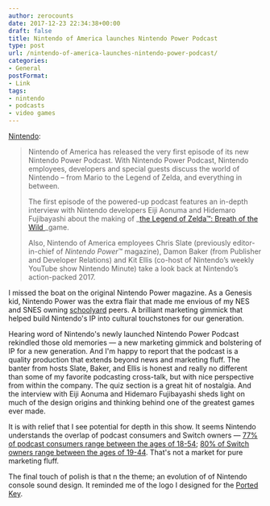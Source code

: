 ```yaml
---
author: zerocounts
date: 2017-12-23 22:34:38+00:00
draft: false
title: Nintendo of America launches Nintendo Power Podcast
type: post
url: /nintendo-of-america-launches-nintendo-power-podcast/
categories:
- General
postFormat:
- Link
tags:
- nintendo
- podcasts
- video games
---
```


[Nintendo](https://www.nintendo.com/whatsnew/detail/nintendo-of-america-launches-nintendo-power-podcast):


<blockquote>Nintendo of America has released the very first episode of its new Nintendo Power Podcast. With Nintendo Power Podcast, Nintendo employees, developers and special guests discuss the world of Nintendo – from Mario to the Legend of Zelda, and everything in between.

The first episode of the powered-up podcast features an in-depth interview with Nintendo developers Eiji Aonuma and Hidemaro Fujibayashi about the making of _[the Legend of Zelda™: Breath of the Wild ](https://www.zelda.com/breath-of-the-wild/)_game.

Also, Nintendo of America employees Chris Slate (previously editor-in-chief of _Nintendo Power_™ magazine), Damon Baker (from Publisher and Developer Relations) and Kit Ellis (co-host of Nintendo’s weekly YouTube show Nintendo Minute) take a look back at Nintendo’s action-packed 2017.

</blockquote>

I missed the boat on the original Nintendo Power magazine. As a Genesis kid, Nintendo Power was the extra flair that made me envious of my NES and SNES owning [schoolyard](https://www.zerocounts.net/2017/03/13/the-schoolyard-is-the-entirety-of-the-internet/) peers. A brilliant marketing gimmick that helped build Nintendo's IP into cultural touchstones for our generation.

Hearing word of Nintendo's newly launched Nintendo Power Podcast rekindled those old memories — a new marketing gimmick and bolstering of IP for a new generation. And I'm happy to report that the podcast is a quality production that extends beyond news and marketing fluff. The banter from hosts Slate, Baker, and Ellis is honest and really no different than some of my favorite podcasting cross-talk, but with nice perspective from within the company. The quiz section is a great hit of nostalgia. And the interview with Eiji Aonuma and Hidemaro Fujibayashi sheds light on much of the design origins and thinking behind one of the greatest games ever made.

It is with relief that I see potential for depth in this show. It seems Nintendo understands the overlap of podcast consumers and Switch owners — [77% of podcast consumers range between the ages of 18-54](http://www.edisonresearch.com/wp-content/uploads/2017/04/Podcast-Consumer-2017.pdf); [80% of Switch owners range between the ages of 19-44](https://www.nintendo.co.jp/ir/pdf/2017/171031_2e.pdf). That's not a market for pure marketing fluff.

The final touch of polish is that n the theme; an evolution of of Nintendo console sound design. It reminded me of the logo I designed for the [Ported Key](https://www.zerocounts.net/wp-content/uploads/2017/12/portedkey-large-2.jpg).
